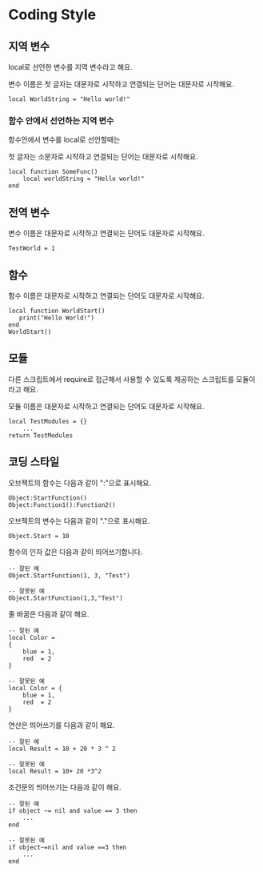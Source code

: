 # Coding Style

## 지역 변수

local로 선언한 변수를 지역 변수라고 해요.

변수 이름은 첫 글자는 대문자로 시작하고 연결되는 단어는 대문자로 시작해요.

```text
local WorldString = "Hello world!" 
```

### 함수 안에서 선언하는 지역 변수

함수안에서 변수를 local로 선언할때는

첫 글자는 소문자로 시작하고 연결되는 단어는 대문자로 시작해요.

```text
local function SomeFunc()
	local worldString = "Hello world!"
end
```

## 전역 변수

변수 이름은 대문자로 시작하고 연결되는 단어도 대문자로 시작해요.

```text
TestWorld = 1
```

## 함수

함수 이름은 대문자로 시작하고 연결되는 단어도 대문자로 시작해요.

```text
local function WorldStart()
   print("Hello World!")
end
WorldStart()
```

## 모듈

다른 스크립트에서 require로 접근해서 사용할 수 있도록 제공하는 스크립트를 모듈이라고 해요.

모듈 이름은 대문자로 시작하고 연결되는 단어도 대문자로 시작해요.

```text
local TestModules = {}
	...
return TestModules
```

## 코딩 스타일

오브젝트의 함수는 다음과 같이 ":"으로 표시해요.

```text
Object:StartFunction()
Object:Function1():Function2()
```



오브젝트의 변수는 다음과 같이 "."으로 표시해요.

```text
Object.Start = 10
```



함수의 인자 값은 다음과 같이 띄어쓰기합니다.

```text
-- 잘된 예
Object.StartFunction(1, 3, "Test")
```

```text
-- 잘못된 예
Object.StartFunction(1,3,"Test")
```



줄 바꿈은 다음과 같이 해요.

```text
-- 잘된 예
local Color =
{
	blue = 1,
	red  = 2 
}
```

```text
-- 잘못된 예
local Color = {
	blue = 1,
	red  = 2 
}

```



연산은 띄어쓰기를 다음과 같이 해요.

```text
-- 잘된 예
local Result = 10 + 20 * 3 ^ 2
```

```text
-- 잘못된 예
local Result = 10+ 20 *3^2
```



조건문의 띄어쓰기는 다음과 같이 해요.

```text
-- 잘된 예
if object ~= nil and value == 3 then
	...
end

```

```text
-- 잘못된 예
if object~=nil and value ==3 then
	...
end

```

